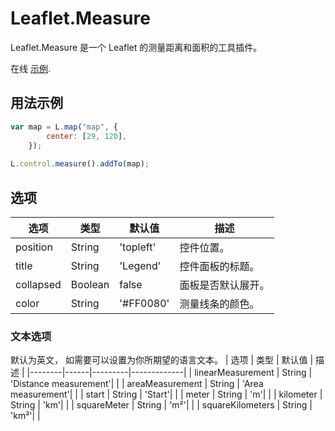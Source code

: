 # Leaflet.Measure 
Leaflet.Measure 是一个 Leaflet 的测量距离和面积的工具插件。  

在线 [示例](https://ptma.gitee.io/leaflet.measure/examples/measure.html).

## 用法示例
```javascript
var map = L.map("map", {
        center: [29, 120],
    });
    
L.control.measure().addTo(map);
```

## 选项
| 选项 | 类型 | 默认值 | 描述 |
|--------|------|---------|-------------|
| position | String | 'topleft' | 控件位置。 |
| title | String | 'Legend' | 控件面板的标题。 |
| collapsed | Boolean | false | 面板是否默认展开。 |
| color | String | '#FF0080'| 测量线条的颜色。 |

### 文本选项
默认为英文， 如需要可以设置为你所期望的语言文本。
| 选项 | 类型 | 默认值 | 描述 |
|--------|------|---------|-------------|
| linearMeasurement | String | 'Distance measurement'|  |
| areaMeasurement | String | 'Area measurement'|  |
| start | String | 'Start'|  |
| meter | String | 'm'|  |
| kilometer | String | 'km'|  |
| squareMeter | String | 'm²'|  |
| squareKilometers | String | 'km²'|  |
